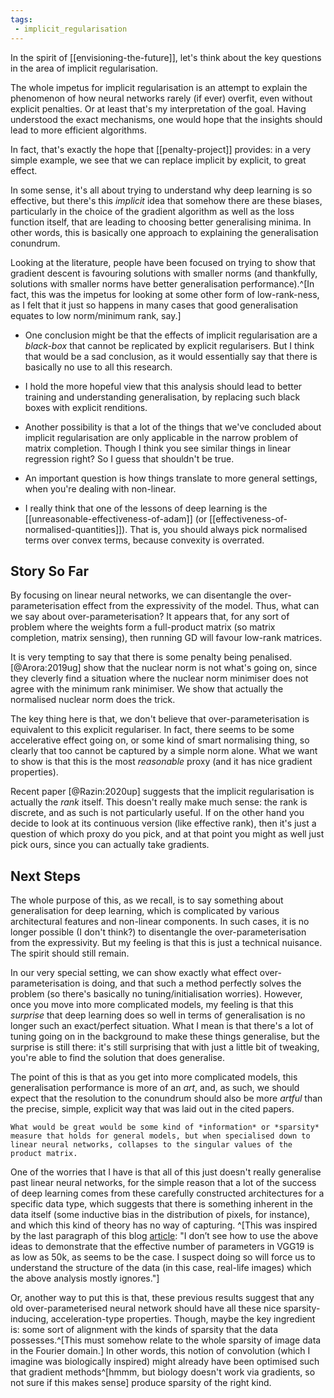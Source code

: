 ```yaml
---
tags:
 - implicit_regularisation
---
```


In the spirit of [[envisioning-the-future]], let's think about the key questions in the area of implicit regularisation.

The whole impetus for implicit regularisation is an attempt to explain the phenomenon of how neural networks rarely (if ever) overfit, even without explicit penalties. Or at least that's my interpretation of the goal. Having understood the exact mechanisms, one would hope that the insights should lead to more efficient algorithms.

In fact, that's exactly the hope that [[penalty-project]] provides: in a very simple example, we see that we can replace implicit by explicit, to great effect.

In some sense, it's all about trying to understand why deep learning is so effective, but there's this *implicit* idea that somehow there are these biases, particularly in the choice of the gradient algorithm as well as the loss function itself, that are leading to choosing better generalising minima.
In other words, this is basically one approach to explaining the generalisation conundrum.

Looking at the literature, people have been focused on trying to show that gradient descent is favouring solutions with smaller norms (and thankfully, solutions with smaller norms have better generalisation performance).^[In fact, this was the impetus for looking at some other form of low-rank-ness, as I felt that it just so happens in many cases that good generalisation equates to low norm/minimum rank, say.]

 - One conclusion might be that the effects of implicit regularisation are a *black-box* that cannot be replicated by explicit regularisers. But I think that would be a sad conclusion, as it would essentially say that there is basically no use to all this research.
 - I hold the more hopeful view that this analysis should lead to better training and understanding generalisation, by replacing such black boxes with explicit renditions.
 - Another possibility is that a lot of the things that we've concluded about implicit regularisation are only applicable in the narrow problem of matrix completion. Though I think you see similar things in linear regression right? So I guess that shouldn't be true.
 - An important question is how things translate to more general settings, when you're dealing with non-linear.

 - I really think that one of the lessons of deep learning is the [[unreasonable-effectiveness-of-adam]] (or [[effectiveness-of-normalised-quantities]]). That is, you should always pick normalised terms over convex terms, because convexity is overrated.

## Story So Far

By focusing on linear neural networks, we can disentangle the over-parameterisation effect from the expressivity of the model. Thus, what can we say about over-parameterisation? It appears that, for any sort of problem where the weights form a full-product matrix (so matrix completion, matrix sensing), then running GD will favour low-rank matrices.

It is very tempting to say that there is some penalty being penalised.
[@Arora:2019ug] show that the nuclear norm is not what's going on, since they cleverly find a situation where the nuclear norm minimiser does not agree with the minimum rank minimiser.
We show that actually the normalised nuclear norm does the trick.

The key thing here is that, we don't believe that over-parameterisation is equivalent to this explicit regulariser. In fact, there seems to be some accelerative effect going on, or some kind of smart normalising thing, so clearly that too cannot be captured by a simple norm alone.
What we want to show is that this is the most *reasonable* proxy (and it has nice gradient properties).

Recent paper [@Razin:2020up] suggests that the implicit regularisation is actually the *rank* itself. This doesn't really make much sense: the rank is discrete, and as such is not particularly useful. If on the other hand you decide to look at its continuous version (like effective rank), then it's just a question of which proxy do you pick, and at that point you might as well just pick ours, since you can actually take gradients.

## Next Steps

The whole purpose of this, as we recall, is to say something about generalisation for deep learning, which is complicated by various architectural features and non-linear components. In such cases, it is no longer possible (I don't think?) to disentangle the over-parameterisation from the expressivity. But my feeling is that this is just a technical nuisance. The spirit should still remain.

In our very special setting, we can show exactly what effect over-parameterisation is doing, and that such a method perfectly solves the problem (so there's basically no tuning/initialisation worries).
However, once you move into more complicated models, my feeling is that this *surprise* that deep learning does so well in terms of generalisation is no longer such an exact/perfect situation. What I mean is that there's a lot of tuning going on in the background to make these things generalise, but the surprise is still there: it's still surprising that with just a little bit of tweaking, you're able to find the solution that does generalise.

The point of this is that as you get into more complicated models, this generalisation performance is more of an *art*, and, as such, we should expect that the resolution to the conundrum should also be more *artful* than the precise, simple, explicit way that was laid out in the cited papers.

```{remark}
What would be great would be some kind of *information* or *sparsity* measure that holds for general models, but when specialised down to linear neural networks, collapses to the singular values of the product matrix.
```

One of the worries that I have is that all of this just doesn't really generalise past linear neural networks, for the simple reason that a lot of the success of deep learning comes from these carefully constructed architectures for a specific data type, which suggests that there is something inherent in the data itself (some inductive bias in the distribution of pixels, for instance), and which this kind of theory has no way of capturing. ^[This was inspired by the last paragraph of this blog [article](http://www.offconvex.org/2018/02/17/generalisation2/): "I don’t see how to use the above ideas to demonstrate that the effective number of parameters in VGG19 is as low as 50k, as seems to be the case. I suspect doing so will force us to understand the structure of the data (in this case, real-life images) which the above analysis mostly ignores."]

Or, another way to put this is that, these previous results suggest that any old over-parameterised neural network should have all these nice sparsity-inducing, acceleration-type properties. Though, maybe the key ingredient is: some sort of alignment with the kinds of sparsity that the data possesses.^[This must somehow relate to the whole sparsity of image data in the Fourier domain.] In other words, this notion of convolution (which I imagine was biologically inspired) might already have been optimised such that gradient methods^[hmmm, but biology doesn't work via gradients, so not sure if this makes sense] produce sparsity of the right kind.

